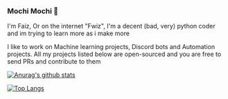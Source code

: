 ### Mochi Mochi 👋

<!--
**fwizzz/fwizzz** is a ✨ _special_ ✨ repository because its `README.md` (this file) appears on your GitHub profile.

Here are some ideas to get you started:

- 🔭 I’m currently working on ...
- 🌱 I’m currently learning ...
- 👯 I’m looking to collaborate on ...
- 🤔 I’m looking for help with ...
- 💬 Ask me about ...
- 📫 How to reach me: ...
- 😄 Pronouns: ...
- ⚡ Fun fact: ...
-->

I'm Faiz, Or on the internet "Fwiz", I'm a decent (bad, very) python coder and im trying to learn more as i make more

I like to work on Machine learning projects, Discord bots and Automation projects. All my projects listed below are open-sourced and you are free to send PRs and contribute to them

[![Anurag's github stats](https://github-readme-stats.vercel.app/api?username=fvviz&show_icons=true&theme=radical)](https://github.com/anuraghazra/github-readme-stats)

[![Top Langs](https://github-readme-stats.vercel.app/api/top-langs/?username=fvviz&show_icons=true&theme=radical)](https://github.com/anuraghazra/github-readme-stats)



